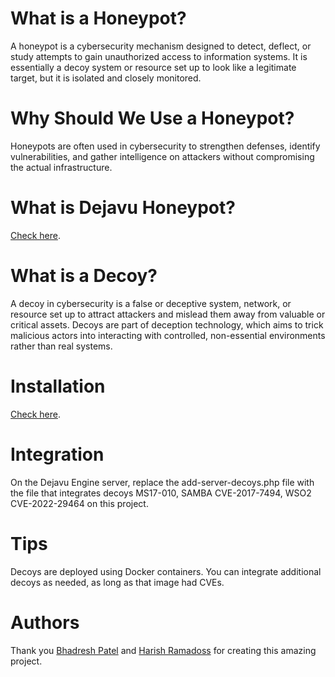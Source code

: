 # What is a Honeypot?
A honeypot is a cybersecurity mechanism designed to detect, deflect, or study attempts to gain unauthorized access to information systems. It is essentially a decoy system or resource set up to look like a legitimate target, but it is isolated and closely monitored.
# Why Should We Use a Honeypot?
Honeypots are often used in cybersecurity to strengthen defenses, identify vulnerabilities, and gather intelligence on attackers without compromising the actual infrastructure.
# What is Dejavu Honeypot?
[Check here](https://github.com/bhdresh/Dejavu).
# What is a Decoy?
A decoy in cybersecurity is a false or deceptive system, network, or resource set up to attract attackers and mislead them away from valuable or critical assets. Decoys are part of deception technology, which aims to trick malicious actors into interacting with controlled, non-essential environments rather than real systems.
# Installation 
[Check here](https://www.youtube.com/watch?v=FhF6fT8OHjA).
# Integration
On the Dejavu Engine server, replace the add-server-decoys.php file with the file that integrates decoys MS17-010, SAMBA CVE-2017-7494, WSO2 CVE-2022-29464 on this project.
# Tips
Decoys are deployed using Docker containers. You can integrate additional decoys as needed, as long as that image had CVEs.
# Authors
Thank you [Bhadresh Patel](https://x.com/bhdresh) and [Harish Ramadoss](https://x.com/hramados) for creating this amazing project.
